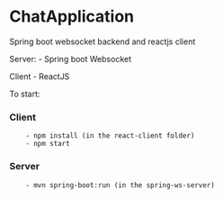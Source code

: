 # ChatApplication
Spring boot websocket backend and reactjs client

Server:
    - Spring boot Websocket

Client
    - ReactJS


To start:
    
### Client
        - npm install (in the react-client folder)
        - npm start
    
### Server
        - mvn spring-boot:run (in the spring-ws-server)